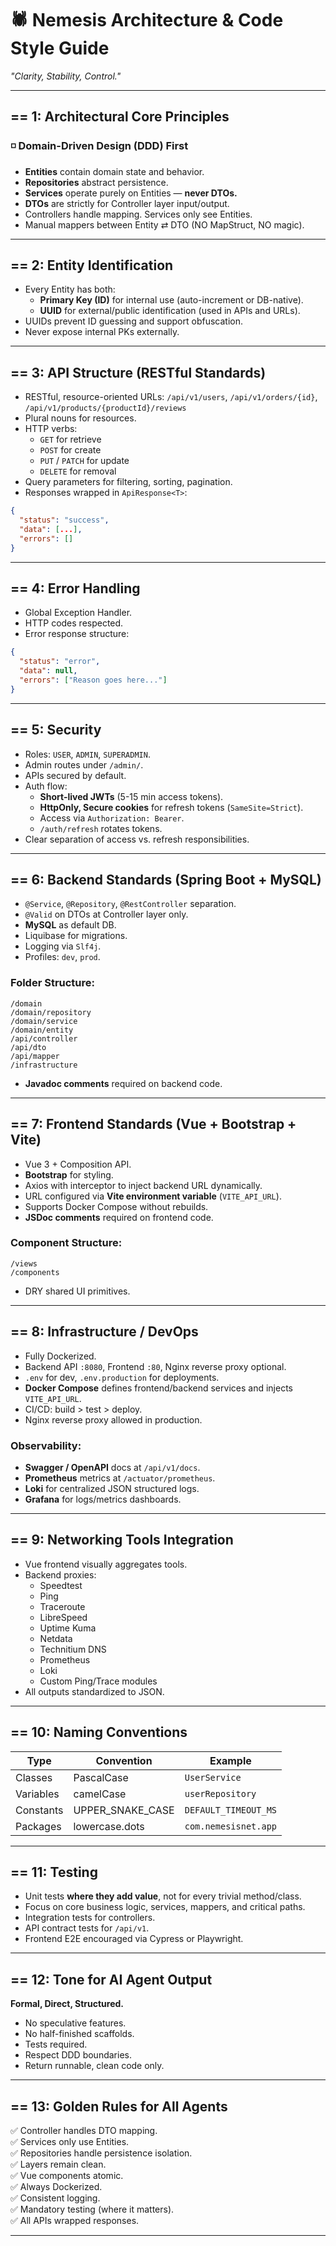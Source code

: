 
# 🕷️ Nemesis Architecture & Code Style Guide

_"Clarity, Stability, Control."_

---

## == 1: Architectural Core Principles

### ◽️ Domain-Driven Design (DDD) First
- **Entities** contain domain state and behavior.
- **Repositories** abstract persistence.
- **Services** operate purely on Entities — **never DTOs.**
- **DTOs** are strictly for Controller layer input/output.
- Controllers handle mapping. Services only see Entities.
- Manual mappers between Entity ⇄ DTO (NO MapStruct, NO magic).

---

## == 2: Entity Identification
- Every Entity has both:
  - **Primary Key (ID)** for internal use (auto-increment or DB-native).
  - **UUID** for external/public identification (used in APIs and URLs).
- UUIDs prevent ID guessing and support obfuscation.
- Never expose internal PKs externally.

---

## == 3: API Structure (RESTful Standards)
- RESTful, resource-oriented URLs:
  `/api/v1/users`, `/api/v1/orders/{id}`, `/api/v1/products/{productId}/reviews`
- Plural nouns for resources.
- HTTP verbs:
  - `GET` for retrieve
  - `POST` for create
  - `PUT` / `PATCH` for update
  - `DELETE` for removal
- Query parameters for filtering, sorting, pagination.
- Responses wrapped in `ApiResponse<T>`:
```json
{
  "status": "success",
  "data": [...],
  "errors": []
}
```

---

## == 4: Error Handling
- Global Exception Handler.
- HTTP codes respected.
- Error response structure:
```json
{
  "status": "error",
  "data": null,
  "errors": ["Reason goes here..."]
}
```

---

## == 5: Security
- Roles: `USER`, `ADMIN`, `SUPERADMIN`.
- Admin routes under `/admin/`.
- APIs secured by default.
- Auth flow:
  - **Short-lived JWTs** (5-15 min access tokens).
  - **HttpOnly, Secure cookies** for refresh tokens (`SameSite=Strict`).
  - Access via `Authorization: Bearer`.
  - `/auth/refresh` rotates tokens.
- Clear separation of access vs. refresh responsibilities.

---

## == 6: Backend Standards (Spring Boot + MySQL)
- `@Service`, `@Repository`, `@RestController` separation.
- `@Valid` on DTOs at Controller layer only.
- **MySQL** as default DB.
- Liquibase for migrations.
- Logging via `Slf4j`.
- Profiles: `dev`, `prod`.

### Folder Structure:
```
/domain
/domain/repository
/domain/service
/domain/entity
/api/controller
/api/dto
/api/mapper
/infrastructure
```
- **Javadoc comments** required on backend code.

---

## == 7: Frontend Standards (Vue + Bootstrap + Vite)
- Vue 3 + Composition API.
- **Bootstrap** for styling.
- Axios with interceptor to inject backend URL dynamically.
- URL configured via **Vite environment variable** (`VITE_API_URL`).
- Supports Docker Compose without rebuilds.
- **JSDoc comments** required on frontend code.

### Component Structure:
```
/views
/components
```
- DRY shared UI primitives.

---

## == 8: Infrastructure / DevOps
- Fully Dockerized.
- Backend API `:8080`, Frontend `:80`, Nginx reverse proxy optional.
- `.env` for dev, `.env.production` for deployments.
- **Docker Compose** defines frontend/backend services and injects `VITE_API_URL`.
- CI/CD: build > test > deploy.
- Nginx reverse proxy allowed in production.

### Observability:
- **Swagger / OpenAPI** docs at `/api/v1/docs`.
- **Prometheus** metrics at `/actuator/prometheus`.
- **Loki** for centralized JSON structured logs.
- **Grafana** for logs/metrics dashboards.

---

## == 9: Networking Tools Integration
- Vue frontend visually aggregates tools.
- Backend proxies:
    - Speedtest
    - Ping
    - Traceroute
    - LibreSpeed
    - Uptime Kuma
    - Netdata
    - Technitium DNS
    - Prometheus
    - Loki
    - Custom Ping/Trace modules
- All outputs standardized to JSON.

---

## == 10: Naming Conventions
| Type        | Convention     | Example             |
|-------------|----------------|---------------------|
| Classes     | PascalCase      | `UserService`        |
| Variables   | camelCase       | `userRepository`     |
| Constants   | UPPER_SNAKE_CASE | `DEFAULT_TIMEOUT_MS` |
| Packages    | lowercase.dots  | `com.nemesisnet.app` |

---

## == 11: Testing
- Unit tests **where they add value**, not for every trivial method/class.
- Focus on core business logic, services, mappers, and critical paths.
- Integration tests for controllers.
- API contract tests for `/api/v1`.
- Frontend E2E encouraged via Cypress or Playwright.

---

## == 12: Tone for AI Agent Output
**Formal, Direct, Structured.**
- No speculative features.
- No half-finished scaffolds.
- Tests required.
- Respect DDD boundaries.
- Return runnable, clean code only.

---

## == 13: Golden Rules for All Agents
✅ Controller handles DTO mapping.  
✅ Services only use Entities.  
✅ Repositories handle persistence isolation.  
✅ Layers remain clean.  
✅ Vue components atomic.  
✅ Always Dockerized.  
✅ Consistent logging.  
✅ Mandatory testing (where it matters).  
✅ All APIs wrapped responses.

---
